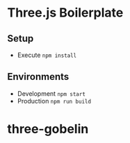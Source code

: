 # Three.js Boilerplate

## Setup

* Execute `npm install`

## Environments

* Development `npm start`
* Production `npm run build`
# three-gobelin
